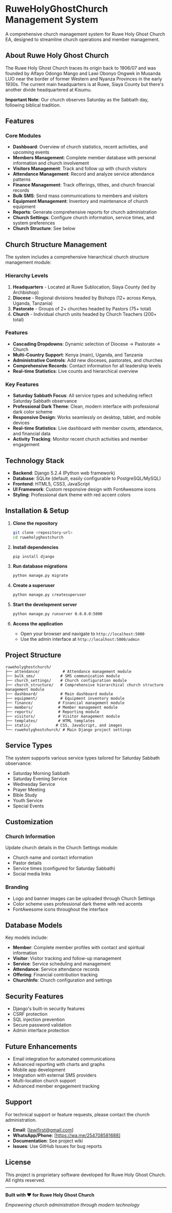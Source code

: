 
# RuweHolyGhostChurch Management System

A comprehensive church management system for Ruwe Holy Ghost Church EA, designed to streamline church operations and member management.

## About Ruwe Holy Ghost Church

The Ruwe Holy Ghost Church traces its origin back to 1906/07 and was founded by Alfayo Odongo Mango and Lawi Obonyo Ongwek in Musanda LUO near the border of former Western and Nyanza Provinces in the early 1930s. The current main headquarters is at Ruwe, Siaya County but there's another divide headquartered at Kisumu.

**Important Note**: Our church observes Saturday as the Sabbath day, following biblical tradition.

## Features

### Core Modules
- **Dashboard**: Overview of church statistics, recent activities, and upcoming events
- **Members Management**: Complete member database with personal information and church involvement
- **Visitors Management**: Track and follow up with church visitors
- **Attendance Management**: Record and analyze service attendance patterns
- **Finance Management**: Track offerings, tithes, and church financial records
- **Bulk SMS**: Send mass communications to members and visitors
- **Equipment Management**: Inventory and maintenance of church equipment
- **Reports**: Generate comprehensive reports for church administration
- **Church Settings**: Configure church information, service times, and system preferences
- **Church Structure**: See below

## Church Structure Management

The system includes a comprehensive hierarchical church structure management module:

### Hierarchy Levels
1. **Headquarters** - Located at Ruwe Sublocation, Siaya County (led by Archbishop)
2. **Diocese** - Regional divisions headed by Bishops (12+ across Kenya, Uganda, Tanzania)
3. **Pastorate** - Groups of 2+ churches headed by Pastors (75+ total)
4. **Church** - Individual church units headed by Church Teachers (200+ total)

### Features
- **Cascading Dropdowns**: Dynamic selection of Diocese → Pastorate → Church
- **Multi-Country Support**: Kenya (main), Uganda, and Tanzania
- **Administrative Controls**: Add new dioceses, pastorates, and churches
- **Comprehensive Records**: Contact information for all leadership levels
- **Real-time Statistics**: Live counts and hierarchical overview

### Key Features
- **Saturday Sabbath Focus**: All service types and scheduling reflect Saturday Sabbath observance
- **Professional Dark Theme**: Clean, modern interface with professional dark color scheme
- **Responsive Design**: Works seamlessly on desktop, tablet, and mobile devices
- **Real-time Statistics**: Live dashboard with member counts, attendance, and financial data
- **Activity Tracking**: Monitor recent church activities and member engagement

## Technology Stack

- **Backend**: Django 5.2.4 (Python web framework)
- **Database**: SQLite (default, easily configurable to PostgreSQL/MySQL)
- **Frontend**: HTML5, CSS3, JavaScript
- **UI Framework**: Custom responsive design with FontAwesome icons
- **Styling**: Professional dark theme with red accent colors

## Installation & Setup

1. **Clone the repository**
   ```bash
   git clone <repository-url>
   cd ruweholyghostchurch
   ```

2. **Install dependencies**
   ```bash
   pip install django
   ```

3. **Run database migrations**
   ```bash
   python manage.py migrate
   ```

4. **Create a superuser**
   ```bash
   python manage.py createsuperuser
   ```

5. **Start the development server**
   ```bash
   python manage.py runserver 0.0.0.0:5000
   ```

6. **Access the application**
   - Open your browser and navigate to `http://localhost:5000`
   - Use the admin interface at `http://localhost:5000/admin`

## Project Structure

```
ruweholyghostchurch/
├── attendance/          # Attendance management module
├── bulk_sms/           # SMS communication module
├── church_settings/    # Church configuration module
├── church_structure/   # Comprehensive hierarchical church structure management module
├── dashboard/          # Main dashboard module
├── equipment/          # Equipment inventory module
├── finance/           # Financial management module
├── members/           # Member management module
├── reports/           # Reporting module
├── visitors/          # Visitor management module
├── templates/         # HTML templates
├── static/           # CSS, JavaScript, and images
└── ruweholyghostchurch/ # Main Django project settings
```

## Service Types

The system supports various service types tailored for Saturday Sabbath observance:
- Saturday Morning Sabbath
- Saturday Evening Service
- Wednesday Service
- Prayer Meeting
- Bible Study
- Youth Service
- Special Events

## Customization

### Church Information
Update church details in the Church Settings module:
- Church name and contact information
- Pastor details
- Service times (configured for Saturday Sabbath)
- Social media links

### Branding
- Logo and banner images can be uploaded through Church Settings
- Color scheme uses professional dark theme with red accents
- FontAwesome icons throughout the interface

## Database Models

Key models include:
- **Member**: Complete member profiles with contact and spiritual information
- **Visitor**: Visitor tracking and follow-up management
- **Service**: Service scheduling and management
- **Attendance**: Service attendance records
- **Offering**: Financial contribution tracking
- **ChurchInfo**: Church configuration and settings

## Security Features

- Django's built-in security features
- CSRF protection
- SQL injection prevention
- Secure password validation
- Admin interface protection

## Future Enhancements

- Email integration for automated communications
- Advanced reporting with charts and graphs
- Mobile app development
- Integration with external SMS providers
- Multi-location church support
- Advanced member engagement tracking

## Support

For technical support or feature requests, please contact the church administration.
- **Email**: [lawifirst@gmail.com]
- **WhatsApp/Phone**: [https://wa.me/254708581688]
- **Documentation**: See project wiki
- **Issues**: Use GitHub Issues for bug reports

## License

This project is proprietary software developed for Ruwe Holy Ghost Church. All rights reserved.

---

**Built with ❤️ for Ruwe Holy Ghost Church**

*Empowering church administration through modern technology*
